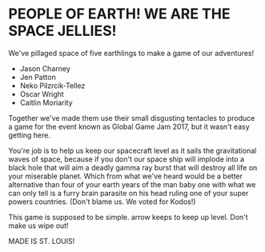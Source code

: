 # PEOPLE OF EARTH! WE ARE THE SPACE JELLIES!

We've pillaged space of five earthlings to make a game of our adventures!

* Jason Charney
* Jen Patton
* Neko Pilzrcik-Tellez
* Oscar Wright
* Caitlin Moriarity

Together we've made them use their small disgusting tentacles to produce a game for the event known as Global Game Jam 2017, but it wasn't easy getting here.

You're job is to help us keep our spacecraft level as it sails the gravitational waves of space, because if you don't our space ship will implode into a black hole that will aim a deadly gamma ray burst that will destroy all life on your miserable planet.  Which from what we've heard would be a better alternative than four of your earth years of the man baby one with what we can only tell is a furry brain parasite on his head ruling one of your super powers countries. (Don't blame us. We voted for Kodos!)

This game is supposed to be simple. arrow keeps to keep up level. Don't make us wipe out!

MADE IS ST. LOUIS!
